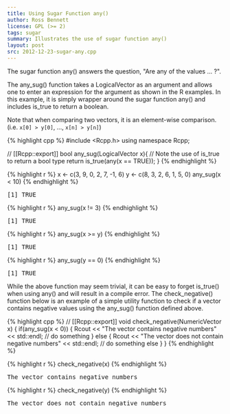 ```yaml
---
title: Using Sugar Function any()
author: Ross Bennett
license: GPL (>= 2)
tags: sugar
summary: Illustrates the use of sugar function any()
layout: post
src: 2012-12-23-sugar-any.cpp
---
```

The sugar function any() answers the question, "Are any of the values ... ?".



The any_sug() function takes a LogicalVector as an argument and allows one to
enter an expression for the argument as shown in the R examples. In this
example, it is simply wrapper around the sugar function any() and includes
is_true to return a boolean. 

Note that when comparing two vectors, it is an element-wise comparison. 
(i.e. `x[0] > y[0]`, ..., `x[n] > y[n]`)

{% highlight cpp %}
#include <Rcpp.h>
using namespace Rcpp;

// [[Rcpp::export]]
bool any_sug(LogicalVector x){
   // Note the use of is_true to return a bool type
   return is_true(any(x == TRUE));
}
{% endhighlight %}

{% highlight r %}
 x <- c(3, 9, 0, 2, 7, -1, 6)
 y <- c(8, 3, 2, 6, 1, 5, 0)
 any_sug(x < 10)
{% endhighlight %}



<pre class="output">
[1] TRUE
</pre>



{% highlight r %}
 any_sug(x != 3)
{% endhighlight %}



<pre class="output">
[1] TRUE
</pre>



{% highlight r %}
 any_sug(x >= y)
{% endhighlight %}



<pre class="output">
[1] TRUE
</pre>



{% highlight r %}
 any_sug(y == 0)
{% endhighlight %}



<pre class="output">
[1] TRUE
</pre>

While the above function may seem trivial, it can be easy to forget is_true()
when using any() and will result in a compile error. The check_negative()
function below is an example of a simple utility function to check if a
vector contains negative values using the any_sug() function defined above.

{% highlight cpp %}
// [[Rcpp::export]]
void check_negative(NumericVector x) {
   if(any_sug(x < 0)) {
      Rcout << "The vector contains negative numbers" << std::endl;
      // do something
   } else {
      Rcout << "The vector does not contain negative numbers" << std::endl;
      // do something else
   }
}
{% endhighlight %}

{% highlight r %}
check_negative(x)
{% endhighlight %}



<pre class="output">
The vector contains negative numbers
</pre>



{% highlight r %}
check_negative(y)
{% endhighlight %}



<pre class="output">
The vector does not contain negative numbers
</pre>
